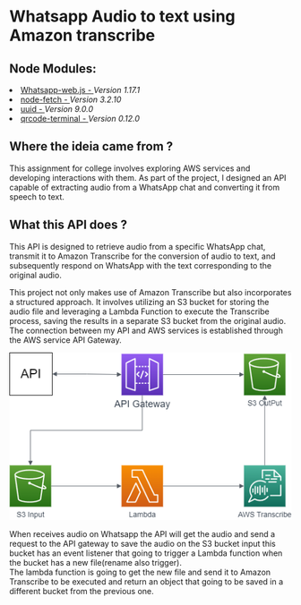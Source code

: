 # Whatsapp Audio to text using Amazon transcribe

## Node Modules:
<li type="disc"><a href="https://www.npmjs.com/package/whatsapp-web.js">Whatsapp-web.js - </a><i>Version 1.17.1</i></li>
<li type="disc"><a href="https://www.npmjs.com/package/node-fetch">node-fetch - </a><i>Version 3.2.10</i></li>
<li type="disc"><a href="https://www.npmjs.com/package/uuid">uuid - </a><i>Version 9.0.0</i></li>
<li type="disc"><a href="https://www.npmjs.com/package/qrcode-terminal">qrcode-terminal - </a><i>Version 0.12.0</i></li>

## Where the ideia came from ?
<p>This assignment for college involves exploring AWS services and developing interactions with them. As part of the project, I designed an API capable of extracting audio from a WhatsApp chat and converting it from speech to text.</p>

## What this API does ?
<p>
This API is designed to retrieve audio from a specific WhatsApp chat, transmit it to Amazon Transcribe for the conversion of audio to text, and subsequently respond on WhatsApp with the text corresponding to the original audio.
</p>
<p> 
This project not only makes use of Amazon Transcribe but also incorporates a structured approach. It involves utilizing an S3 bucket for storing the audio file and leveraging a Lambda Function to execute the Transcribe process, saving the results in a separate S3 bucket from the original audio. The connection between my API and AWS services is established through the AWS service API Gateway.</p>
<img src="./img/AWS Interaction.png" alt="AWS Digram" class="center">

<p>When receives audio on Whatsapp the API will get the audio and send a request to the API gateway to save the audio on the S3 bucket input this bucket has an event listener that going to trigger a Lambda function when the bucket has a new file(rename also trigger).<br>
The lambda function is going to get the new file and send it to Amazon Transcribe to be executed and return an object that going to be saved in a different bucket from the previous one.</p>


